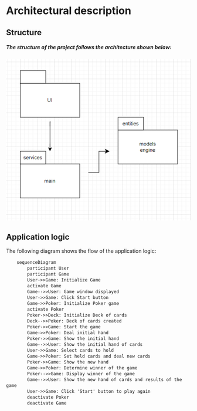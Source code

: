 # Architectural description
## Structure
##### The structure of the project follows the architecture shown below:
![Diagram](./pictures/architecture.png)

## Application logic
The following diagram shows the flow of the application logic:
```mermaid
    sequenceDiagram
        participant User
        participant Game
        User->>Game: Initialize Game
        activate Game
        Game-->>User: Game window displayed
        User->>Game: Click Start button
        Game->>Poker: Initialize Poker game
        activate Poker
        Poker->>Deck: Initialize Deck of cards
        Deck-->>Poker: Deck of cards created
        Poker->>Game: Start the game
        Game->>Poker: Deal initial hand
        Poker->>Game: Show the initial hand
        Game-->>User: Show the initial hand of cards
        User->>Game: Select cards to hold
        Game->>Poker: Set held cards and deal new cards
        Poker->>Game: Show the new hand
        Game->>Poker: Determine winner of the game
        Poker-->>Game: Display winner of the game
        Game-->>User: Show the new hand of cards and results of the game
        User->>Game: Click 'Start' button to play again
        deactivate Poker
        deactivate Game
```